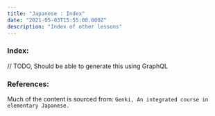 ```yaml
---
title: "Japanese : Index"
date: "2021-05-03T15:55:00.000Z"
description: "Index of other lessons"
---
```

### Index: 

// TODO, Should be able to generate this using GraphQL

### References:

Much of the content is sourced from: `Genki, An integrated course in elementary Japanese.`